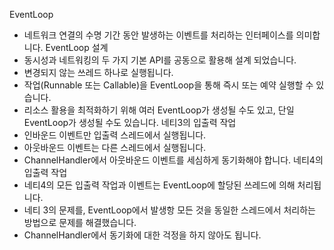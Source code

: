 EventLoop
- 네트워크 연결의 수명 기간 동안 발생하는 이벤트를 처리하는 인터페이스를 의미합니다.
EventLoop 설계
- 동시성과 네트워킹의 두 가지 기본 API를 공동으로 활용해 설계 되었습니다.
- 변경되지 않는 쓰레드 하나로 실행됩니다.
- 작업(Runnable 또는 Callable)을 EventLoop을 통해 즉시 또는 예약 실행할 수 있습니다.
- 리소스 활용을 최적화하기 위해 여러 EventLoop가 생성될 수도 있고, 단일 EventLoop가 생성될 수도 있습니다.
네티3의 입출력 작업
- 인바운드 이벤트만 입출력 스레드에서 실행됩니다.
- 아웃바운드 이벤트는 다른 스레드에서 실행됩니다.
- ChannelHandler에서 아웃바운드 이벤트를 세심하게 동기화해야 합니다.
네티4의 입출력 작업
- 네티4의 모든 입출력 작업과 이벤트는 EventLoop에 할당된 쓰레드에 의해 처리됩니다.
- 네티 3의 문제를, EventLoop에서 발생항 모든 것을 동일한 스레드에서 처리하는 방법으로 문제를 해결했습니다.
- ChannelHandler에서 동기화에 대한 걱정을 하지 않아도 됩니다.